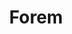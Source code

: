 ---
codehost: https://github.com/forem/forem
logohandle: forem
sort: forem
title: Forem
twitter: https://x.com/forem
website: https://www.forem.com/
---